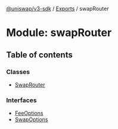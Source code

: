 [@uniswap/v3-sdk](../README.md) / [Exports](../modules.md) / swapRouter

# Module: swapRouter

## Table of contents

### Classes

- [SwapRouter](../classes/swapRouter.SwapRouter.md)

### Interfaces

- [FeeOptions](../interfaces/swapRouter.FeeOptions.md)
- [SwapOptions](../interfaces/swapRouter.SwapOptions.md)
